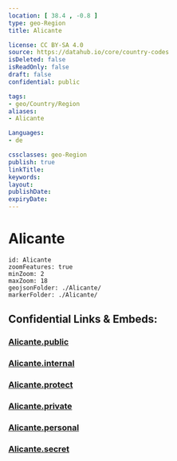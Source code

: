 ```yaml
---
location: [ 38.4 , -0.8 ] 
type: geo-Region
title: Alicante

license: CC BY-SA 4.0
source: https://datahub.io/core/country-codes
isDeleted: false
isReadOnly: false
draft: false
confidential: public

tags:
- geo/Country/Region
aliases:
- Alicante

Languages:
- de

cssclasses: geo-Region
publish: true
linkTitle: 
keywords: 
layout: 
publishDate: 
expiryDate: 
---
```


# Alicante

```leaflet
id: Alicante
zoomFeatures: true 
minZoom: 2 
maxZoom: 18
geojsonFolder: ./Alicante/
markerFolder: ./Alicante/
```


## Confidential Links & Embeds: 

### [Alicante.public](/_public/\Earth\Continent\Europe\Europe~South\Spain\Provinces~Spain\Valencia,Region\counties,ValencianaAlicante.public.md) 

### [Alicante.internal](/_internal/\Earth\Continent\Europe\Europe~South\Spain\Provinces~Spain\Valencia,Region\counties,ValencianaAlicante.internal.md) 

### [Alicante.protect](/_protect/\Earth\Continent\Europe\Europe~South\Spain\Provinces~Spain\Valencia,Region\counties,ValencianaAlicante.protect.md) 

### [Alicante.private](/_private/\Earth\Continent\Europe\Europe~South\Spain\Provinces~Spain\Valencia,Region\counties,ValencianaAlicante.private.md) 

### [Alicante.personal](/_personal/\Earth\Continent\Europe\Europe~South\Spain\Provinces~Spain\Valencia,Region\counties,ValencianaAlicante.personal.md) 

### [Alicante.secret](/_secret/\Earth\Continent\Europe\Europe~South\Spain\Provinces~Spain\Valencia,Region\counties,ValencianaAlicante.secret.md)

